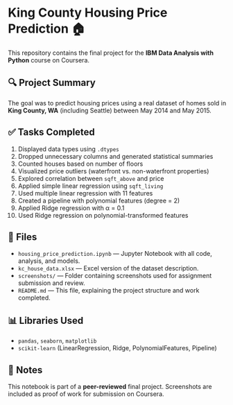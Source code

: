 # King County Housing Price Prediction 🏠

This repository contains the final project for the **IBM Data Analysis with Python** course on Coursera.

## 🔍 Project Summary
The goal was to predict housing prices using a real dataset of homes sold in **King County, WA** (including Seattle) between May 2014 and May 2015.

## ✅ Tasks Completed
1. Displayed data types using `.dtypes`
2. Dropped unnecessary columns and generated statistical summaries
3. Counted houses based on number of floors
4. Visualized price outliers (waterfront vs. non-waterfront properties)
5. Explored correlation between `sqft_above` and price
6. Applied simple linear regression using `sqft_living`
7. Used multiple linear regression with 11 features
8. Created a pipeline with polynomial features (degree = 2)
9. Applied Ridge regression with α = 0.1
10. Used Ridge regression on polynomial-transformed features

## 📁 Files
- `housing_price_prediction.ipynb` — Jupyter Notebook with all code, analysis, and models.
- `kc_house_data.xlsx` — Excel version of the dataset description.
- `screenshots/` — Folder containing screenshots used for assignment submission and review.
- `README.md` — This file, explaining the project structure and work completed.

## 📊 Libraries Used
- `pandas`, `seaborn`, `matplotlib`
- `scikit-learn` (LinearRegression, Ridge, PolynomialFeatures, Pipeline)

## 📌 Notes
This notebook is part of a **peer-reviewed** final project. Screenshots are included as proof of work for submission on Coursera.
